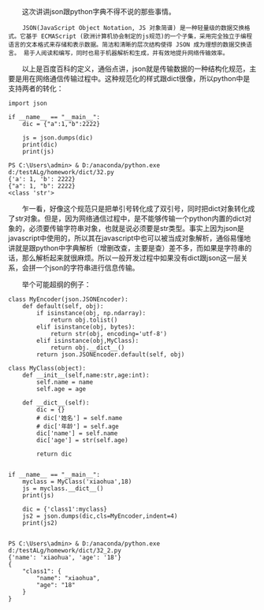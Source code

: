 <!--
 * @lanhuage: python
 * @Descripttion: 
 * @version: beta
 * @Author: xiaoshuyui
 * @Date: 2020-04-03 08:26:22
 * @LastEditors: xiaoshuyui
 * @LastEditTime: 2020-04-03 09:19:38
 -->
&emsp;&emsp;这次讲讲json跟python字典不得不说的那些事情。

        JSON(JavaScript Object Notation, JS 对象简谱) 是一种轻量级的数据交换格式。它基于 ECMAScript (欧洲计算机协会制定的js规范)的一个子集，采用完全独立于编程语言的文本格式来存储和表示数据。简洁和清晰的层次结构使得 JSON 成为理想的数据交换语言。 易于人阅读和编写，同时也易于机器解析和生成，并有效地提升网络传输效率。

&emsp;&emsp;以上是百度百科的定义，通俗点讲，json就是传输数据的一种结构化规范，主要是用在网络通信传输过程中。这种规范化的样式跟dict很像，所以python中是支持两者的转化：

    import json

    if __name__ == "__main__":
        dic = {"a":1,"b":2222}

        js = json.dumps(dic)
        print(dic)
        print(js)

    PS C:\Users\admin> & D:/anaconda/python.exe d:/testALg/homework/dict/32.py
    {'a': 1, 'b': 2222}
    {"a": 1, "b": 2222}
    <class 'str'>

&emsp;&emsp;乍一看，好像这个规范只是把单引号转化成了双引号，同时把dict对象转化成了str对象。但是，因为网络通信过程中，是不能够传输一个python内置的dict对象的，必须要传输字符串对象，也就是说必须要是str类型。事实上因为json是javascript中使用的，所以其在javascript中也可以被当成对象解析，通俗易懂地讲就是跟python中字典解析（增删改查，主要是查）差不多，而如果是字符串的话，那么解析起来就很麻烦。所以一般开发过程中如果没有dict跟json这一层关系，会拼一个json的字符串进行信息传输。

&emsp;&emsp;举个可能超纲的例子：

    class MyEncoder(json.JSONEncoder):
        def default(self, obj):
            if isinstance(obj, np.ndarray):
                return obj.tolist()
            elif isinstance(obj, bytes):
                return str(obj, encoding='utf-8')
            elif isinstance(obj,MyClass):
                return obj.__dict__()
            return json.JSONEncoder.default(self, obj)

    class MyClass(object):
        def __init__(self,name:str,age:int):
            self.name = name 
            self.age = age 

        def __dict__(self):
            dic = {}
            # dic['姓名'] = self.name
            # dic['年龄'] = self.age
            dic['name'] = self.name
            dic['age'] = str(self.age)

            return dic


    if __name__ == "__main__":
        myclass = MyClass('xiaohua',18)
        js = myclass.__dict__()
        print(js)

        dic = {'class1':myclass}
        js2 = json.dumps(dic,cls=MyEncoder,indent=4)
        print(js2)


    PS C:\Users\admin> & D:/anaconda/python.exe d:/testALg/homework/dict/32_2.py
    {'name': 'xiaohua', 'age': '18'}
    {
        "class1": {
            "name": "xiaohua",
            "age": "18"
        }
    }

